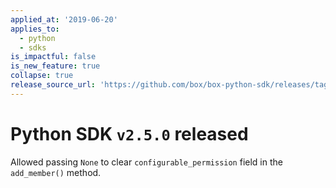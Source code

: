```yaml
---
applied_at: '2019-06-20'
applies_to:
  - python
  - sdks
is_impactful: false
is_new_feature: true
collapse: true
release_source_url: 'https://github.com/box/box-python-sdk/releases/tag/v2.5.0'
---
```


# Python SDK `v2.5.0` released

Allowed passing `None` to clear `configurable_permission` field in the `add_member()` method.
